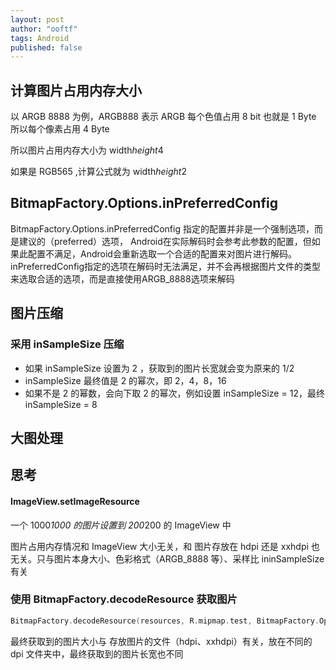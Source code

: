 ```yaml
---
layout: post
author: "ooftf"
tags: Android
published: false
---
```


## 计算图片占用内存大小
以 ARGB 8888 为例，ARGB888 表示 ARGB 每个色值占用 8 bit 也就是 1 Byte 所以每个像素占用 4 Byte

所以图片占用内存大小为 width*height*4

如果是 RGB565 ,计算公式就为 width*height*2

## BitmapFactory.Options.inPreferredConfig
BitmapFactory.Options.inPreferredConfig 指定的配置并非是一个强制选项，而是建议的（preferred）选项，
Android在实际解码时会参考此参数的配置，但如果此配置不满足，Android会重新选取一个合适的配置来对图片进行解码。
inPreferredConfig指定的选项在解码时无法满足，并不会再根据图片文件的类型来选取合适的选项，而是直接使用ARGB_8888选项来解码
## 图片压缩

### 采用 inSampleSize 压缩
* 如果 inSampleSize 设置为 2 ，获取到的图片长宽就会变为原来的 1/2
* inSampleSize 最终值是 2 的幂次，即 2，4，8，16
* 如果不是 2 的幂数，会向下取 2 的幂次，例如设置 inSampleSize = 12，最终 inSampleSize = 8
## 大图处理

## 思考

#### ImageView.setImageResource
一个 1000*1000 的图片设置到 200*200 的 ImageView 中

图片占用内存情况和 ImageView 大小无关，和 图片存放在 hdpi 还是 xxhdpi 也无关。只与图片本身大小、色彩格式（ARGB_8888 等）、采样比 ininSampleSize 有关

### 使用 BitmapFactory.decodeResource 获取图片
```kotlin
BitmapFactory.decodeResource(resources, R.mipmap.test, BitmapFactory.Options())
```
最终获取到的图片大小与 存放图片的文件（hdpi、xxhdpi）有关，放在不同的 dpi 文件夹中，最终获取到的图片长宽也不同